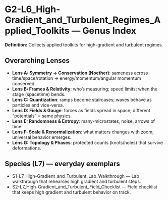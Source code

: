 # G2-L6_High-Gradient_and_Turbulent_Regimes_Applied_Toolkits — Genus Index
**Definition:** Collects applied toolkits for high-gradient and turbulent regimes.

## Overarching Lenses

- **Lens A: Symmetry -> Conservation (Noether)**: sameness across time/space/rotation → energy/momentum/angular momentum conserved.
- **Lens B: Frames & Relativity**: who’s measuring; speed limits; when the stage (spacetime) bends.
- **Lens C: Quantization**: ramps become staircases; waves behave as particles and vice-versa.
- **Lens D: Fields & Gauge**: forces as fields spread in space; different “potentials” = same physics.
- **Lens E: Randomness & Entropy**: many-microstates, noise, arrows of time.
- **Lens F: Scale & Renormalization**: what matters changes with zoom; universal behavior emerges.
- **Lens G: Topology & Phases**: protected counts (knots/holes) that survive deformations.

## Species (L7) — everyday exemplars

- S1-L7_High-Gradient_and_Turbulent_Lab_Walkthrough — Lab walkthrough that rehearses high gradient and turbulent steps.
- S2-L7_High-Gradient_and_Turbulent_Field_Checklist — Field checklist that keeps high gradient and turbulent behavior on track.
